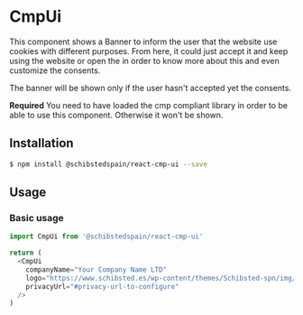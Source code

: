 # CmpUi

This component shows a Banner to inform the user that the website use cookies with different purposes. From here, it could just accept it and keep using the website or open the in order to know more about this and even customize the consents.

The banner will be shown only if the user hasn't accepted yet the consents.

**Required** You need to have loaded the cmp compliant library in order to be able to use this component. Otherwise it won't be shown.

## Installation

```sh
$ npm install @schibstedspain/react-cmp-ui --save
```

## Usage

### Basic usage
```js
import CmpUi from '@schibstedspain/react-cmp-ui'

return (
  <CmpUi
    companyName="Your Company Name LTD"
    logo="https://www.schibsted.es/wp-content/themes/Schibsted-spn/img/logo.png"
    privacyUrl="#privacy-url-to-configure"
  />
)
```
